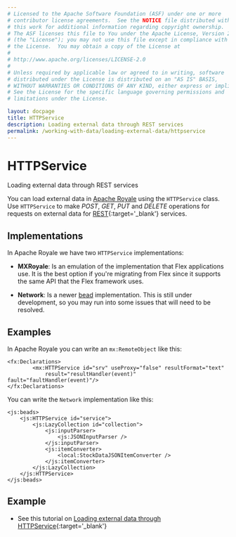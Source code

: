 ```yaml
---
# Licensed to the Apache Software Foundation (ASF) under one or more
# contributor license agreements.  See the NOTICE file distributed with
# this work for additional information regarding copyright ownership.
# The ASF licenses this file to You under the Apache License, Version 2.0
# (the "License"); you may not use this file except in compliance with
# the License.  You may obtain a copy of the License at
# 
# http://www.apache.org/licenses/LICENSE-2.0
# 
# Unless required by applicable law or agreed to in writing, software
# distributed under the License is distributed on an "AS IS" BASIS,
# WITHOUT WARRANTIES OR CONDITIONS OF ANY KIND, either express or implied.
# See the License for the specific language governing permissions and
# limitations under the License.

layout: docpage
title: HTTPService
description: Loading external data through REST services
permalink: /working-with-data/loading-external-data/httpservice
---
```


# HTTPService

Loading external data through REST services

You can load external data in [Apache Royale](https://royale.apache.org/) using the `HTTPService` class. Use `HTTPService` to make _POST_, _GET_, _PUT_ and _DELETE_ operations for requests on external data for [REST](https://en.wikipedia.org/wiki/Representational_state_transfer){:target='_blank'} services.

## Implementations

In Apache Royale we have two `HTTPService` implementations:

* **MXRoyale**: Is an emulation of the implementation that Flex applications use. It is the best option if you're migrating from Flex since it supports the same API that the Flex framework uses.

* **Network**: Is a newer [bead](features/strands-and-beads) implementation. This is still under development, so you may run into some issues that will need to be resolved.

## Examples

In Apache Royale you can write an `mx:RemoteObject` like this:

```mxml
<fx:Declarations>
    	<mx:HTTPService id="srv" useProxy="false" resultFormat="text"
            result="resultHandler(event)" fault="faultHandler(event)"/>
</fx:Declarations>
```

You can write the `Network` implementation like this:

```mxml
<js:beads>
    <js:HTTPService id="service">
        <js:LazyCollection id="collection">
            <js:inputParser>
                <js:JSONInputParser />
            </js:inputParser>
            <js:itemConverter>
                <local:StockDataJSONItemConverter />
            </js:itemConverter> 
        </js:LazyCollection>
    </js:HTTPService>
</js:beads>
```

## Example

- See this tutorial on [Loading external data through HTTPService](https://royale.apache.org/loading-external-data-through-httpservice/){:target='_blank'} 
